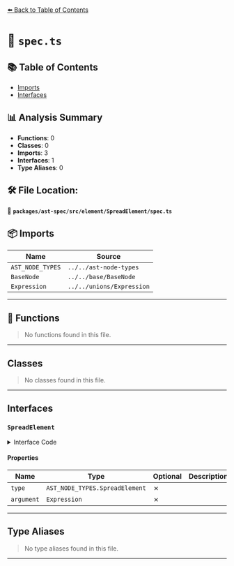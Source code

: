 [⬅️ Back to Table of Contents](../../../../../index.md)

# 📄 `spec.ts`

## 📚 Table of Contents

- [Imports](#imports)
- [Interfaces](#interfaces)

## 📊 Analysis Summary

- **Functions**: 0
- **Classes**: 0
- **Imports**: 3
- **Interfaces**: 1
- **Type Aliases**: 0

## 🛠️ File Location:
📂 **`packages/ast-spec/src/element/SpreadElement/spec.ts`**

## 📦 Imports

| Name | Source |
|------|--------|
| `AST_NODE_TYPES` | `../../ast-node-types` |
| `BaseNode` | `../../base/BaseNode` |
| `Expression` | `../../unions/Expression` |


---

## 🔧 Functions

> No functions found in this file.


---

## Classes

> No classes found in this file.


---

## Interfaces

### `SpreadElement`

<details><summary>Interface Code</summary>

```ts
export interface SpreadElement extends BaseNode {
  type: AST_NODE_TYPES.SpreadElement;
  argument: Expression;
}
```
</details>

#### Properties

| Name | Type | Optional | Description |
|------|------|----------|-------------|
| `type` | `AST_NODE_TYPES.SpreadElement` | ✗ |  |
| `argument` | `Expression` | ✗ |  |


---

## Type Aliases

> No type aliases found in this file.


---